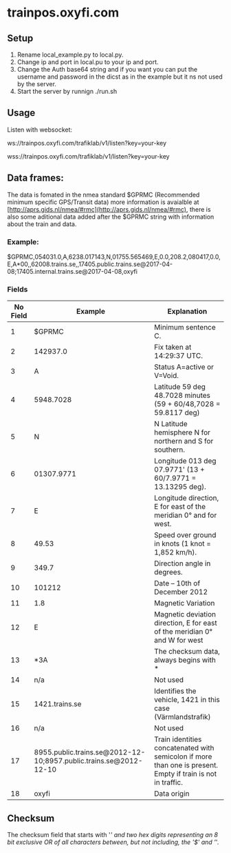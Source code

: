 # trainpos.oxyfi.com

## Setup
1. Rename local_example.py to local.py.
2. Change ip and port in local.pu to your ip and port.
3. Change the Auth base64 string and if you want you can put the username and password in the dicst as in the 
   example but it ns not used by the server.
4. Start the server by runnign ./run.sh

## Usage
Listen with websocket:

ws://trainpos.oxyfi.com/trafiklab/v1/listen?key=your-key

wss://trainpos.oxyfi.com/trafiklab/v1/listen?key=your-key

## Data frames:
The data is fomated in the nmea standard $GPRMC (Recommended minimum specific GPS/Transit data) more information is avaialble at [http://aprs.gids.nl/nmea/#rmc](http://aprs.gids.nl/nmea/#rmc), there is also some aditional data added after the $GPRMC string with information about the train and data.

### Example:
$GPRMC,054031.0,A,6238.017143,N,01755.565469,E,0.0,208.2,080417,0.0,E,A*00,,62008.trains.se,,17405.public.trains.se@2017-04-08;17405.internal.trains.se@2017-04-08,oxyfi

### Fields 

|No Field|Example|Explanation|
|------|---|---|
| 1  |$GPRMC|Minimum sentence	C.| 
| 2  |142937.0|Fix taken at 14:29:37 UTC.|   
| 3  |A|Status A=active or V=Void.|   
| 4  |5948.7028|Latitude 59 deg 48.7028 minutes (59 + 60/48,7028 = 59.8117 deg)|   
| 5  |N|N Latitude hemisphere	N for northern and S for southern.|   
| 6  |01307.9771|Longitude 013 deg 07.9771' (13 + 60/7.9771 = 13.13295 deg).|  
| 7  |E|Longitude direction, E for east of the meridian 0° and for west.|   
| 8  |49.53| Speed over ground in	 knots (1 knot =  1,852 km/h).|   
| 9  |349.7|Direction angle in degrees.|   
| 10 |101212|Date – 10th of December 2012|   
| 11 |1.8|Magnetic Variation|   
| 12 |E| Magnetic deviation direction, E for east of the meridian 0° and W for west|   
| 13 |*3A| The checksum data, always begins with *|   
| 14 |n/a|Not used|   
| 15 |1421.trains.se|Identifies the vehicle, 1421 in this case (Värmlandstrafik)|   
| 16 |n/a|Not used|   
| 17 |8955.public.trains.se@2012-12-10;8957.public.trains.se@2012-12-10|Train identities concatenated with semicolon if more than one is present. Empty if train is not in traffic.|   
| 18 |oxyfi|Data origin| 

## Checksum
The checksum field that starts with '*' and two hex digits representing an 8 bit exclusive OR of all characters between, but not including, the '$' and '*'.


